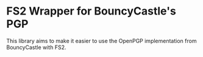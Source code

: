# FS2 Wrapper for BouncyCastle's PGP

This library aims to make it easier to use the OpenPGP implementation
from BouncyCastle with FS2.
